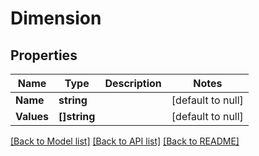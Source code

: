 # Dimension

## Properties

| Name       | Type         | Description | Notes             |
| ---------- | ------------ | ----------- | ----------------- |
| **Name**   | **string**   |             | [default to null] |
| **Values** | **[]string** |             | [default to null] |

[[Back to Model list]](../README.md#documentation-for-models) [[Back to API list]](../README.md#documentation-for-api-endpoints) [[Back to README]](../README.md)
